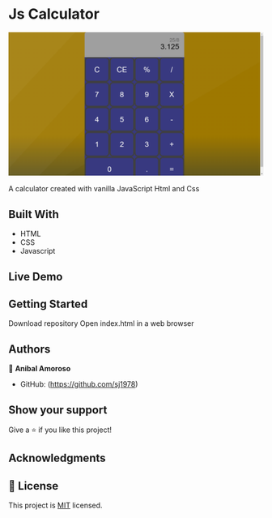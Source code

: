 # Js Calculator






![screenshot](img/screenshot.png)

A calculator created with vanilla JavaScript Html and Css

## Built With

- HTML
- CSS
- Javascript

## Live Demo




## Getting Started

Download repository 
Open index.html in a web browser




## Authors

👤 **Anibal Amoroso**

- GitHub: (https://github.com/sj1978)






## Show your support

Give a ⭐️ if you like this project!

## Acknowledgments



## 📝 License

This project is [MIT](./MIT.md) licensed.